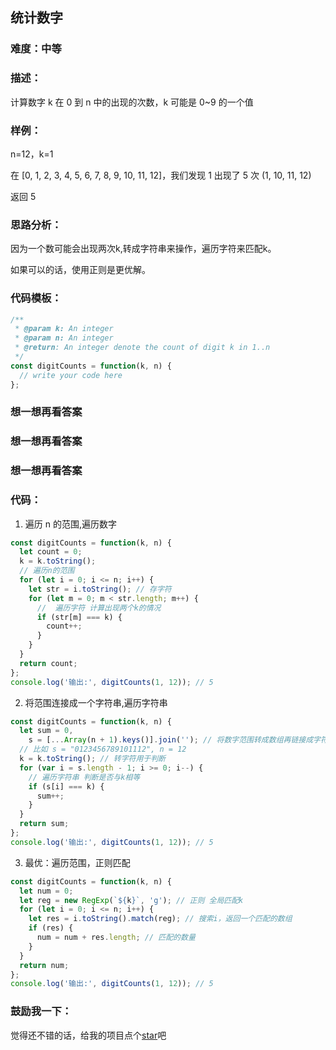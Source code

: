 ## 统计数字

### 难度：中等

### 描述：

计算数字 k 在 0 到 n 中的出现的次数，k 可能是 0~9 的一个值

### 样例：

n=12，k=1

在 [0, 1, 2, 3, 4, 5, 6, 7, 8, 9, 10, 11, 12]，我们发现 1 出现了 5 次 (1, 10, 11, 12)

返回 5

### 思路分析：

因为一个数可能会出现两次k,转成字符串来操作，遍历字符来匹配k。

如果可以的话，使用正则是更优解。

### 代码模板：

```js
/**
 * @param k: An integer
 * @param n: An integer
 * @return: An integer denote the count of digit k in 1..n
 */
const digitCounts = function(k, n) {
  // write your code here
};
```

### 想一想再看答案

### 想一想再看答案

### 想一想再看答案

### 代码：

1. 遍历 n 的范围,遍历数字

```js
const digitCounts = function(k, n) {
  let count = 0;
  k = k.toString();
  // 遍历n的范围
  for (let i = 0; i <= n; i++) {
    let str = i.toString(); // 存字符
    for (let m = 0; m < str.length; m++) {
      //  遍历字符 计算出现两个k的情况
      if (str[m] === k) {
        count++;
      }
    }
  }
  return count;
};
console.log('输出:', digitCounts(1, 12)); // 5
```

2. 将范围连接成一个字符串,遍历字符串

```js
const digitCounts = function(k, n) {
  let sum = 0,
    s = [...Array(n + 1).keys()].join(''); // 将数字范围转成数组再链接成字符串
  // 比如 s = "0123456789101112", n = 12
  k = k.toString(); // 转字符用于判断
  for (var i = s.length - 1; i >= 0; i--) {
    // 遍历字符串 判断是否与k相等
    if (s[i] === k) {
      sum++;
    }
  }
  return sum;
};
console.log('输出:', digitCounts(1, 12)); // 5
```

3. 最优：遍历范围，正则匹配

```js
const digitCounts = function(k, n) {
  let num = 0;
  let reg = new RegExp(`${k}`, 'g'); // 正则 全局匹配k
  for (let i = 0; i <= n; i++) {
    let res = i.toString().match(reg); // 搜索i，返回一个匹配的数组
    if (res) {
      num = num + res.length; // 匹配的数量
    }
  }
  return num;
};
console.log('输出:', digitCounts(1, 12)); // 5
```

### 鼓励我一下：

觉得还不错的话，给我的项目点个[star](https://github.com/OBKoro1/Brush_algorithm)吧

